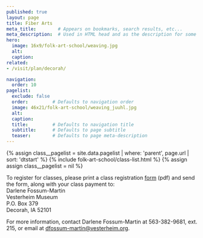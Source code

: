 ```yaml
---
published: true
layout: page
title: Fiber Arts
meta_title:        # Appears on bookmarks, search results, etc...
meta_description:  # Used in HTML head and as the description for some search engines
hero:
  image: 16x9/folk-art-school/weaving.jpg
  alt:
  caption:
related:
- /visit/plan/decorah/

navigation:
  order: 10
pagelist:
  exclude: false
  order:         # Defaults to navigation order  
  image: 46x21/folk-art-school/weaving_juuhl.jpg
  alt:
  caption:
  title:         # Defaults to navigation title
  subtitle:      # Defaults to page subtitle
  teaser:        # Defaults to page meta-description 
---
```

{% assign class__pagelist = site.data.pagelist | where: 'parent', page.url | sort: 'dtstart' %}
{% include folk-art-school/class-list.html %}
{% assign assign class__pagelist = nil %}

To register for classes, please print a class registration [form](/folk-art-school/registration/forms/class-reg-form.pdf) (pdf) and send the form, along with your class payment to: <br />
Darlene Fossum-Martin<br />
Vesterheim Museum<br />
P.O. Box 379<br />
Decorah, IA 52101

For more information, contact Darlene Fossum-Martin at 563-382-9681, ext. 215, or email at [dfossum-martin@vesterheim.org](mailto:dfossum-martin@vesterheim.org).